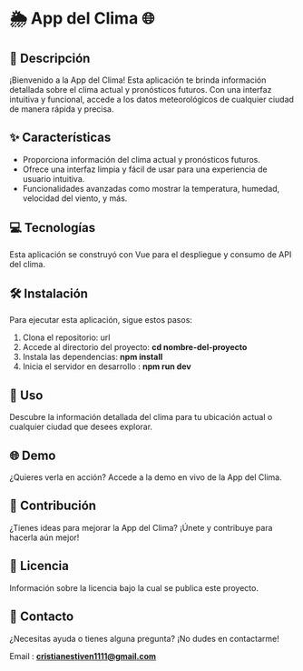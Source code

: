 # 🌦️ App del Clima 🌐

## 📝 Descripción

¡Bienvenido a la App del Clima! Esta aplicación te brinda información detallada sobre el clima actual y pronósticos futuros. Con una interfaz intuitiva y funcional, accede a los datos meteorológicos de cualquier ciudad de manera rápida y precisa.

## ✨ Características

* Proporciona información del clima actual y pronósticos futuros.
* Ofrece una interfaz limpia y fácil de usar para una experiencia de usuario intuitiva.
* Funcionalidades avanzadas como mostrar la temperatura, humedad, velocidad del viento, y más.

## 💻 Tecnologías

Esta aplicación se construyó con Vue para el despliegue y consumo de API del clima.

## 🛠️ Instalación

Para ejecutar esta aplicación, sigue estos pasos:

1. Clona el repositorio: url
2. Accede al directorio del proyecto: **cd nombre-del-proyecto**
3. Instala las dependencias: **npm install**
4. Inicia el servidor en desarrollo : **npm run dev**

## 🚀 Uso

Descubre la información detallada del clima para tu ubicación actual o cualquier ciudad que desees explorar.

## 🌐 Demo

¿Quieres verla en acción? Accede a la demo en vivo de la App del Clima.

## 🤝 Contribución

¿Tienes ideas para mejorar la App del Clima? ¡Únete y contribuye para hacerla aún mejor!

## 📄 Licencia

Información sobre la licencia bajo la cual se publica este proyecto.

## 📧 Contacto

¿Necesitas ayuda o tienes alguna pregunta? ¡No dudes en contactarme!

Email : **cristianestiven1111@gmail.com**
